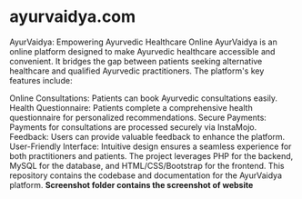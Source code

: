 # ayurvaidya.com
AyurVaidya: Empowering Ayurvedic Healthcare Online
AyurVaidya is an online platform designed to make Ayurvedic healthcare accessible and convenient. It bridges the gap between patients seeking alternative healthcare and qualified Ayurvedic practitioners. The platform's key features include:

Online Consultations: Patients can book Ayurvedic consultations easily.
Health Questionnaire: Patients complete a comprehensive health questionnaire for personalized recommendations.
Secure Payments: Payments for consultations are processed securely via InstaMojo.
Feedback: Users can provide valuable feedback to enhance the platform.
User-Friendly Interface: Intuitive design ensures a seamless experience for both practitioners and patients.
The project leverages PHP for the backend, MySQL for the database, and HTML/CSS/Bootstrap for the frontend. This repository contains the codebase and documentation for the AyurVaidya platform.
**Screenshot folder contains the screenshot of website**

